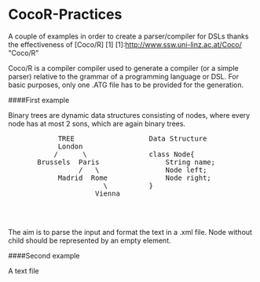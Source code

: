 CocoR-Practices
===============

A couple of examples in order to create a parser/compiler for DSLs thanks the effectiveness of [Coco/R] [1]
  [1]:http://www.ssw.uni-linz.ac.at/Coco/ "Coco/R"

Coco/R is a compiler compiler used to generate a compiler (or a simple parser) relative to the grammar of a programming language or DSL.
For basic purposes, only one .ATG file has to be provided for the generation.  



####First example

Binary trees are dynamic data structures consisting of nodes, where every node has at 
most 2 sons, which are again binary trees. 
 
<pre>
            TREE                  Data Structure               TEXT INPUT                
            London                                            (London
           /      \               class Node{                     (Brussels)  
       Brussels  Paris                String name;                (Paris
                 /   \                Node left;                      (Madrid)
            Madrid  Rome              Node right;                     (Rome
                       \          }                                       ()
                     Vienna                                               (Vienna)
                                                                      )
                                                                  )
                                                              )
</pre>

The aim is to parse the input and format the text in a .xml file. Node without child should be represented by an empty element.


####Second example

A text file 

